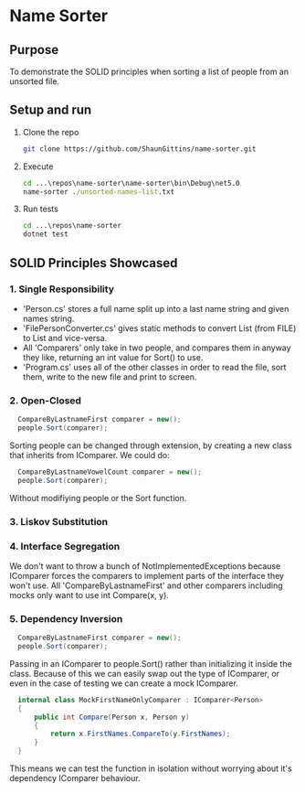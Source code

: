 # Name Sorter

## Purpose
To demonstrate the SOLID principles when sorting a list of people from an unsorted file.

## Setup and run

1. Clone the repo
   ```sh
   git clone https://github.com/ShaunGittins/name-sorter.git
   ```
2. Execute
   ```cmd
   cd ...\repos\name-sorter\name-sorter\bin\Debug\net5.0
   name-sorter ./unsorted-names-list.txt
   ```
3. Run tests
   ```cmd
   cd ...\repos\name-sorter
   dotnet test
   ```
   
## SOLID Principles Showcased

### 1. Single Responsibility
   * 'Person.cs' stores a full name split up into a last name string and given names string.
   * 'FilePersonConverter.cs' gives static methods to convert List<string> (from FILE) to List<Person> and vice-versa.
   * All 'Comparers' only take in two people, and compares them in anyway they like, returning an int value for Sort() to use.
   * 'Program.cs' uses all of the other classes in order to read the file, sort them, write to the new file and print to screen.

### 2. Open-Closed
```C#
  CompareByLastnameFirst comparer = new();
  people.Sort(comparer);
```
Sorting people can be changed through extension, by creating a new class that inherits from IComparer.
We could do:
```C#
  CompareByLastnameVowelCount comparer = new();
  people.Sort(comparer);
```
Without modifiying people or the Sort function.

### 3. Liskov Substitution

### 4. Interface Segregation <br />
We don't want to throw a bunch of NotImplementedExceptions because IComparer forces the comparers to implement parts of the interface they won't use.
All 'CompareByLastnameFirst' and other comparers including mocks only want to use int Compare(x, y).
   
### 5. Dependency Inversion
```C#
  CompareByLastnameFirst comparer = new();
  people.Sort(comparer);
```
Passing in an IComparer to people.Sort() rather than initializing it inside the class.
Because of this we can easily swap out the type of IComparer, or even in the case of testing we can create a mock IComparer.
```C#
  internal class MockFirstNameOnlyComparer : IComparer<Person>
  {
      public int Compare(Person x, Person y)
      {
          return x.FirstNames.CompareTo(y.FirstNames);
      }
  }
```
This means we can test the function in isolation without worrying about it's dependency IComparer behaviour.
